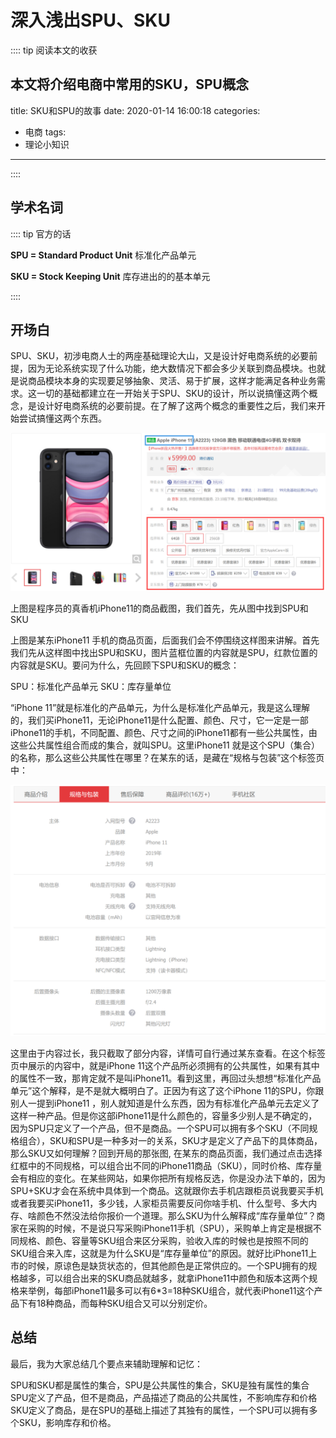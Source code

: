 # 深入浅出SPU、SKU
:::: tip 阅读本文的收获

本文将介绍电商中常用的SKU，SPU概念
--- 
title: SKU和SPU的故事
date: 2020-01-14 16:00:18
categories: 
 - 电商
tags: 
 - 理论小知识
---
::::

## 学术名词

:::: tip 官方的话

**SPU = Standard Product Unit** 标准化产品单元

**SKU = Stock Keeping Unit** 库存进出的的基本单元

::::

## 开场白

SPU、SKU，初涉电商人士的两座基础理论大山，又是设计好电商系统的必要前提，因为无论系统实现了什么功能，绝大数情况下都会多少关联到商品模块。也就是说商品模块本身的实现要足够抽象、灵活、易于扩展，这样才能满足各种业务需求。这一切的基础都建立在一开始关于SPU、SKU的设计，所以说搞懂这两个概念，是设计好电商系统的必要前提。在了解了这两个概念的重要性之后，我们来开始尝试搞懂这两个东西。

![Image text](/iphone11-index.png)

上图是程序员的真香机iPhone11的商品截图，我们首先，先从图中找到SPU和SKU


上图是某东iPhone11 手机的商品页面，后面我们会不停围绕这样图来讲解。首先我们先从这样图中找出SPU和SKU，图片蓝框位置的内容就是SPU，红款位置的内容就是SKU。要问为什么，先回顾下SPU和SKU的概念：

   SPU：标准化产品单元
   SKU：库存量单位 
   
“iPhone 11”就是标准化的产品单元，为什么是标准化产品单元，我是这么理解的，我们买iPhone11，无论iPhone11是什么配置、颜色、尺寸，它一定是一部iPhone11的手机，不同配置、颜色、尺寸之间的iPhone11都有一些公共属性，由这些公共属性组合而成的集合，就叫SPU。这里iPhone11 就是这个SPU（集合）的名称，那么这些公共属性在哪里？在某东的话，是藏在“规格与包装”这个标签页中：

![Image text](/iPhone11.png)

这里由于内容过长，我只截取了部分内容，详情可自行通过某东查看。在这个标签页中展示的内容中，就是iPhone 11这个产品所必须拥有的公共属性，如果有其中的属性不一致，那肯定就不是叫iPhone11。看到这里，再回过头想想“标准化产品单元”这个解释，是不是就大概明白了。正因为有这了这个iPhone 11的SPU，你跟别人一提到iPhone11 ，别人就知道是什么东西，因为有标准化产品单元去定义了这样一种产品。但是你这部iPhone11是什么颜色的，容量多少别人是不确定的，因为SPU只定义了一个产品，但不是商品。一个SPU可以拥有多个SKU（不同规格组合），SKU和SPU是一种多对一的关系，SKU才是定义了产品下的具体商品，那么SKU又如何理解？回到开局的那张图,
在某东的商品页面，我们通过点击选择红框中的不同规格，可以组合出不同的iPhone11商品（SKU），同时价格、库存量会有相应的变化。在某些网站，如果你把所有规格反选，你是没办法下单的，因为SPU+SKU才会在系统中具体到一个商品。这就跟你去手机店跟柜员说我要买手机或者我要买iPhone11，多少钱，人家柜员需要反问你啥手机、什么型号、多大内存、啥颜色不然没法给你报价一个道理。那么SKU为什么解释成“库存量单位”？商家在采购的时候，不是说只写采购iPhone11手机（SPU），采购单上肯定是根据不同规格、颜色、容量等SKU组合来区分采购，验收入库的时候也是按照不同的SKU组合来入库，这就是为什么SKU是“库存量单位”的原因。就好比iPhone11上市的时候，原谅色是缺货状态的，但其他颜色是正常供应的。一个SPU拥有的规格越多，可以组合出来的SKU商品就越多，就拿iPhone11中颜色和版本这两个规格来举例，每部iPhone11最多可以有6*3=18种SKU组合，就代表iPhone11这个产品下有18种商品，而每种SKU组合又可以分别定价。

## 总结
最后，我为大家总结几个要点来辅助理解和记忆：

SPU和SKU都是属性的集合，SPU是公共属性的集合，SKU是独有属性的集合
SPU定义了产品，但不是商品，产品描述了商品的公共属性，不影响库存和价格
SKU定义了商品，是在SPU的基础上描述了其独有的属性，一个SPU可以拥有多个SKU，影响库存和价格。









